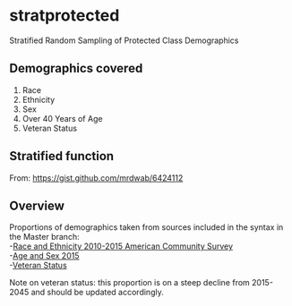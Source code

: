 # stratprotected
Stratified Random Sampling of Protected Class Demographics

## Demographics covered
1. Race
2. Ethnicity
3. Sex
4. Over 40 Years of Age
5. Veteran Status

## Stratified function
From: https://gist.github.com/mrdwab/6424112

## Overview
Proportions of demographics taken from sources included in the syntax in the Master branch:  
-[Race and Ethnicity 2010-2015 American Community Survey](https://en.wikipedia.org/wiki/Demography_of_the_United_States#Race_and_ethnicity)  
-[Age and Sex 2015](https://www.census.gov/data/tables/2015/demo/age-and-sex/2015-age-sex-composition.html)  
-[Veteran Status](https://www.va.gov/vetdata/Veteran_Population.asp)  

Note on veteran status: this proportion is on a steep decline from 2015-2045 and should be updated accordingly.
